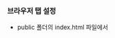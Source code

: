 ### 브라우저 탭 설정

- public 폴더의 index.html 파일에서 <title> 태그 안의 값을 변경하면 기본 브라우저의 타이틀 이름이 바뀐다
- 각 페이지 별 타이틀 이름을 따로 설정하려면 페이지 별 document 요소를 아래처럼 수정해준다.

```jsx
// Diary.js
// TagName을 통해 document 요소를 가져오고
// innerHTML을 사용해서 이름을 변경해준다.
useEffect(() => {
  const titleElement = document.getElementsByTagName("title")[0];
  titleElement.innerHTML = `감정 일기장 - ${id}번 일기`;
}, []);
```

- 탭 이미지를 바꾸려면 public 폴더의 favicon.ico 파일을 교체한다.

### 빌드

- 애플리케이션에서 공백이나 불필요한 코드 등을 지워주면서 배포 파일의 용량을 최대한 압축해주는 과정을 빌드한다고 한다
- package.json에서 build 명령어를 볼 수 있는데 기본 설정의 경우 npm run build를 하면 된다
- 빌드가 완료되면 build 폴더가 생기는데, 해당 폴더가 배포할 때 사용되는 애플리케이션이다.
- 해당 빌드폴더를 만들고, sever -s build 명령어로 로컬호스트에 배포할 수 있다
  - serve가 없을 경우 npm 설치
- 오류 등 수정 사항이 있을 때마다 새로 빌드를 해줘야함

